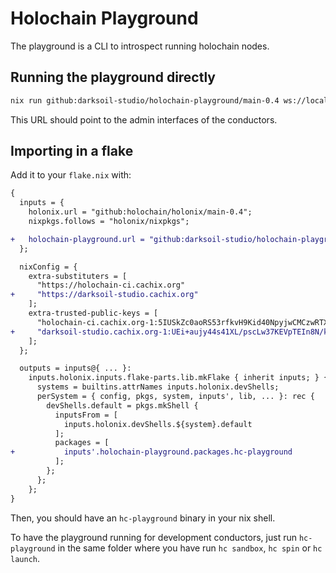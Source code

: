 # Holochain Playground

The playground is a CLI to introspect running holochain nodes.

## Running the playground directly

```bash
nix run github:darksoil-studio/holochain-playground/main-0.4 ws://localhost:8888 ws://localhost:8889
```

This URL should point to the admin interfaces of the conductors.

## Importing in a flake

Add it to your `flake.nix` with:

```diff
{
  inputs = {
    holonix.url = "github:holochain/holonix/main-0.4";
    nixpkgs.follows = "holonix/nixpkgs";

+   holochain-playground.url = "github:darksoil-studio/holochain-playground/main-0.4";
  };

  nixConfig = {
    extra-substituters = [
      "https://holochain-ci.cachix.org"
+     "https://darksoil-studio.cachix.org"
    ];
    extra-trusted-public-keys = [
      "holochain-ci.cachix.org-1:5IUSkZc0aoRS53rfkvH9Kid40NpyjwCMCzwRTXy+QN8="
+     "darksoil-studio.cachix.org-1:UEi+aujy44s41XL/pscLw37KEVpTEIn8N/kn7jO8rkc="
    ];
  };

  outputs = inputs@{ ... }:
    inputs.holonix.inputs.flake-parts.lib.mkFlake { inherit inputs; } {
      systems = builtins.attrNames inputs.holonix.devShells;
      perSystem = { config, pkgs, system, inputs', lib, ... }: rec {
        devShells.default = pkgs.mkShell {
          inputsFrom = [
            inputs.holonix.devShells.${system}.default
          ];
          packages = [
+           inputs'.holochain-playground.packages.hc-playground
          ];
        };
      };
    };
}
```

Then, you should have an `hc-playground` binary in your nix shell.

To have the playground running for development conductors, just run `hc-playground` in the same folder where you have run `hc sandbox`, `hc spin` or `hc launch`.
